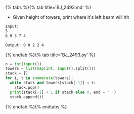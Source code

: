 {% tabs %}{% tab title='BJ_2493.md' %}

* Given height of towers, print where it's left beam will hit

```txt
Input:
5
6 9 5 7 4

Output: 0 0 2 2 4
```

{% endtab %}{% tab title='BJ_2493.py' %}

```py
n = int(input())
towers = list(map(int, input().split()))
stack = []
for i, t in enumerate(towers):
  while stack and towers[stack[-1]] < t:
    stack.pop()
  print(stack[-1] + 1 if stack else 0, end = ' ')
  stack.append(i)
```

{% endtab %}{% endtabs %}
